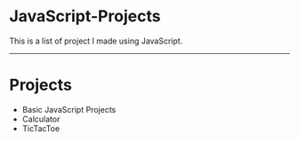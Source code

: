 # JavaScript-Projects

<p>This is a list of project I made using JavaScript.</p>
<hr>

<h1>Projects</h1>
<ul>
  <li>Basic JavaScript Projects</li>
  <li>Calculator</li>
  <li>TicTacToe</li>
</ul>
